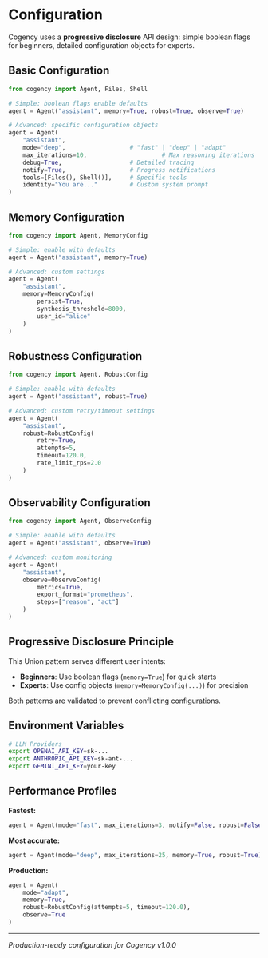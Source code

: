 # Configuration

Cogency uses a **progressive disclosure** API design: simple boolean flags for beginners, detailed configuration objects for experts.

## Basic Configuration

```python
from cogency import Agent, Files, Shell

# Simple: boolean flags enable defaults
agent = Agent("assistant", memory=True, robust=True, observe=True)

# Advanced: specific configuration objects  
agent = Agent(
    "assistant",
    mode="deep",                  # "fast" | "deep" | "adapt" 
    max_iterations=10,                     # Max reasoning iterations
    debug=True,                   # Detailed tracing
    notify=True,                  # Progress notifications
    tools=[Files(), Shell()],     # Specific tools
    identity="You are..."         # Custom system prompt
)
```

## Memory Configuration

```python
from cogency import Agent, MemoryConfig

# Simple: enable with defaults
agent = Agent("assistant", memory=True)

# Advanced: custom settings
agent = Agent(
    "assistant",
    memory=MemoryConfig(
        persist=True,
        synthesis_threshold=8000,
        user_id="alice"
    )
)
```

## Robustness Configuration

```python
from cogency import Agent, RobustConfig

# Simple: enable with defaults
agent = Agent("assistant", robust=True)

# Advanced: custom retry/timeout settings
agent = Agent(
    "assistant", 
    robust=RobustConfig(
        retry=True,
        attempts=5,
        timeout=120.0,
        rate_limit_rps=2.0
    )
)
```

## Observability Configuration

```python
from cogency import Agent, ObserveConfig

# Simple: enable with defaults
agent = Agent("assistant", observe=True)

# Advanced: custom monitoring
agent = Agent(
    "assistant",
    observe=ObserveConfig(
        metrics=True,
        export_format="prometheus",
        steps=["reason", "act"]
    )
)
```

## Progressive Disclosure Principle

This Union pattern serves different user intents:

- **Beginners**: Use boolean flags (`memory=True`) for quick starts
- **Experts**: Use config objects (`memory=MemoryConfig(...)`) for precision

Both patterns are validated to prevent conflicting configurations.

## Environment Variables

```bash
# LLM Providers
export OPENAI_API_KEY=sk-...
export ANTHROPIC_API_KEY=sk-ant-...  
export GEMINI_API_KEY=your-key
```

## Performance Profiles

**Fastest:**
```python
agent = Agent(mode="fast", max_iterations=3, notify=False, robust=False)
```

**Most accurate:**
```python  
agent = Agent(mode="deep", max_iterations=25, memory=True, robust=True)
```

**Production:**
```python
agent = Agent(
    mode="adapt", 
    memory=True, 
    robust=RobustConfig(attempts=5, timeout=120.0),
    observe=True
)
```

---

*Production-ready configuration for Cogency v1.0.0*